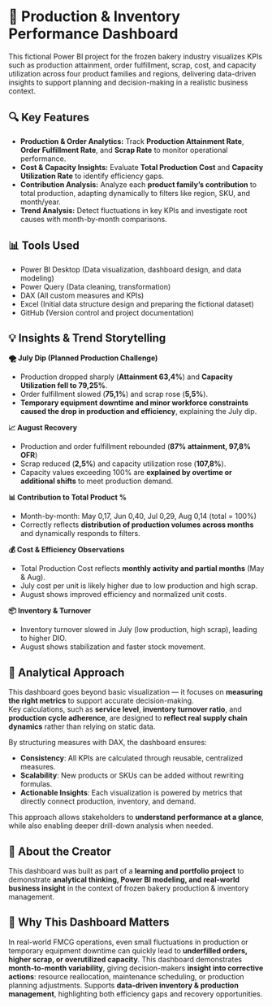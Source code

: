 # 💼 Production & Inventory Performance Dashboard
This fictional Power BI project for the frozen bakery industry visualizes KPIs such as production attainment, order fulfillment, scrap, cost, and capacity utilization across four product families and regions, delivering data-driven insights to support planning and decision-making in a realistic business context.

## 🔍 Key Features
- **Production & Order Analytics:** Track **Production Attainment Rate**, **Order Fulfillment Rate**, and **Scrap Rate** to monitor operational performance.  
- **Cost & Capacity Insights:** Evaluate **Total Production Cost** and **Capacity Utilization Rate** to identify efficiency gaps.  
- **Contribution Analysis:** Analyze each **product family’s contribution** to total production, adapting dynamically to filters like region, SKU, and month/year.  
- **Trend Analysis:** Detect fluctuations in key KPIs and investigate root causes with month-by-month comparisons.
  
## 📊 Tools Used
- Power BI Desktop (Data visualization, dashboard design, and data modeling)
- Power Query (Data cleaning, transformation)
- DAX (All custom measures and KPIs)
- Excel (Initial data structure design and preparing the fictional dataset)
- GitHub (Version control and project documentation)
  
## 💡 Insights & Trend Storytelling
**🌪 July Dip (Planned Production Challenge)**
  - Production dropped sharply (**Attainment 63,4%**) and **Capacity Utilization fell to 79,25%**.  
  - Order fulfillment slowed (**75,1%**) and scrap rose (**5,5%**).  
  - **Temporary equipment downtime and minor workforce constraints caused the drop in production and efficiency**, explaining the July dip.
    
**📈 August Recovery**
  - Production and order fulfillment rebounded (**87% attainment, 97,8% OFR**)  
  - Scrap reduced (**2,5%**) and capacity utilization rose (**107,8%**).  
  - Capacity values exceeding 100% are **explained by overtime or additional shifts** to meet production demand.
    
**📊 Contribution to Total Product %**
  - Month-by-month: May 0,17, Jun 0,40, Jul 0,29, Aug 0,14 (total = 100%)  
  - Correctly reflects **distribution of production volumes across months** and dynamically responds to filters.
    
**💰 Cost & Efficiency Observations**
  - Total Production Cost reflects **monthly activity and partial months** (May & Aug).  
  - July cost per unit is likely higher due to low production and high scrap.  
  - August shows improved efficiency and normalized unit costs.
    
**📦 Inventory & Turnover**
  - Inventory turnover slowed in July (low production, high scrap), leading to higher DIO.  
  - August shows stabilization and faster stock movement.
    
## 🧩 Analytical Approach
This dashboard goes beyond basic visualization — it focuses on **measuring the right metrics** to support accurate decision-making.  
Key calculations, such as **service level**, **inventory turnover ratio**, and **production cycle adherence**, are designed to **reflect real supply chain dynamics** rather than relying on static data.

By structuring measures with DAX, the dashboard ensures:
- **Consistency**: All KPIs are calculated through reusable, centralized measures.
- **Scalability**: New products or SKUs can be added without rewriting formulas.
- **Actionable Insights**: Each visualization is powered by metrics that directly connect production, inventory, and demand.

This approach allows stakeholders to **understand performance at a glance**, while also enabling deeper drill-down analysis when needed.
  
## 👤 About the Creator
This dashboard was built as part of a **learning and portfolio project** to demonstrate **analytical thinking, Power BI modeling, and real-world business insight** in the context of frozen bakery production & inventory management.

## 🧠 Why This Dashboard Matters
In real-world FMCG operations, even small fluctuations in production or temporary equipment downtime can quickly lead to **underfilled orders, higher scrap, or overutilized capacity**. This dashboard demonstrates **month-to-month variability**, giving decision-makers **insight into corrective actions**: resource reallocation, maintenance scheduling, or production planning adjustments. Supports **data-driven inventory & production management**, highlighting both efficiency gaps and recovery opportunities.
